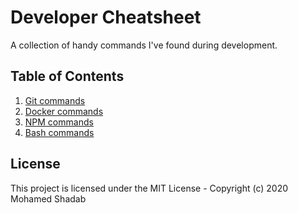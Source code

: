 # Developer Cheatsheet

A collection of handy commands I've found during development.

## Table of Contents

1. [Git commands](./git.md)
2. [Docker commands](./docker.md)
3. [NPM commands](./npm.md)
4. [Bash commands](./bash.md)

## License

This project is licensed under the MIT License - Copyright (c) 2020 Mohamed Shadab
